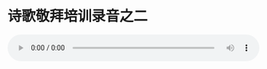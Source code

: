 # 诗歌敬拜培训录音之二

<audio style="width: 100%;" preload="false" controls controlslist="nodownload"><source src="//cdn.wechat.edu.pl/audio/mp3/old/12313.mp3" type="audio/mpeg">Your browser does not support the audio element.</audio>


